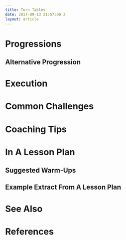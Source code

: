 ```yaml
---
title: Turn Tables
date: 2017-09-13 21:57:00 Z
layout: article
---
```


# Progressions

## Alternative Progression

# Execution
    
# Common Challenges
    
# Coaching Tips

# In A Lesson Plan

## Suggested Warm-Ups

## Example Extract From A Lesson Plan

# See Also

# References